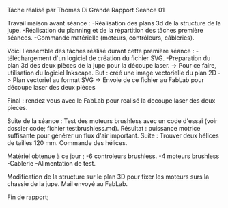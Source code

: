 Tâche réalisé par Thomas Di Grande
Rapport Seance 01

Travail maison avant séance :
-Réalisation des plans 3d de la structure de la jupe.
-Réalisation du planning et de la répartition des tâches première séances.
-Commande matérielle (moteurs, contrôleurs, câbleries).

Voici l'ensemble des tâches réalisé durant cette première séance :
-téléchargement d'un logiciel de création du fichier SVG.
-Preparation du plan 3d des deux pièces de la jupe pour la découpe laser.
-> Pour ce faire, utilisation du logiciel Inkscape. But : créé une image vectorielle du plan 2D
-> Plan vectoriel au format SVG 
-> Envoie de ce fichier au FabLab pour découpe laser des deux pièces

Final : rendez vous avec le FabLab pour realisé la decoupe laser des deux pieces.

Suite de la séance :
Test des moteurs brushless avec un code d'essai (voir dossier code; fichier testbrushless.md).
Résultat : puissance motrice suffisante pour générer un flux d'air important.
Suite : Trouver deux hélices de tailles  120 mm. Commande des hélices.

Matériel obtenue à ce jour ;  -6 controleurs brushless.
                              -4 moteurs brushless
                              -Cablerie
                              -Alimentation de test.
                             
Modification de la structure sur le plan 3D pour fixer les moteurs surs la chassie de la jupe.
Mail envoyé au FabLab.

Fin de rapport;

